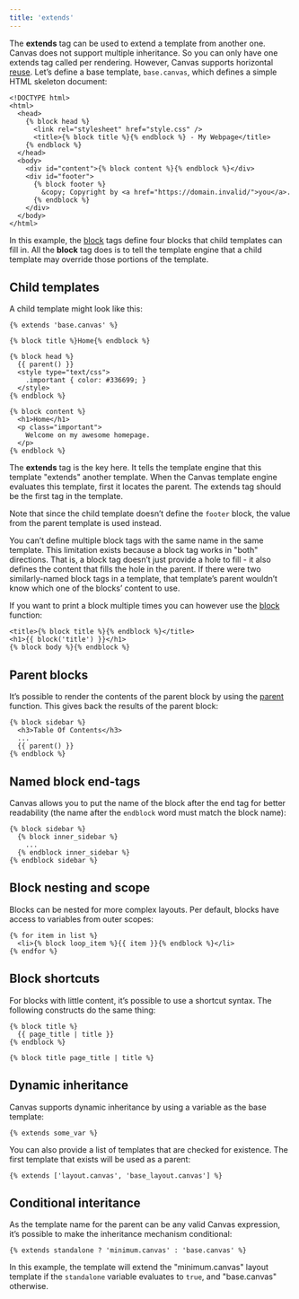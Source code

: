 ```yaml
---
title: 'extends'
---
```


The **extends** tag can be used to extend a template from another one. Canvas does not support multiple inheritance. So you can only have one extends tag called per rendering. However, Canvas supports horizontal [reuse](/docs/canvas/tags/use). Let’s define a base template, `base.canvas`, which defines a simple HTML skeleton document:

```twig {% process=false %}
<!DOCTYPE html>
<html>
  <head>
    {% block head %}
      <link rel="stylesheet" href="style.css" />
      <title>{% block title %}{% endblock %} - My Webpage</title>
    {% endblock %}
  </head>
  <body>
    <div id="content">{% block content %}{% endblock %}</div>
    <div id="footer">
      {% block footer %}
        &copy; Copyright by <a href="https://domain.invalid/">you</a>.
      {% endblock %}
    </div>
  </body>
</html>
```

In this example, the [block](/docs/canvas/tags/block) tags define four blocks that child templates can fill in. All the **block** tag does is to tell the template engine that a child template may override those portions of the template.

## Child templates

A child template might look like this:

```twig {% process=false %}
{% extends 'base.canvas' %}

{% block title %}Home{% endblock %}

{% block head %}
  {{ parent() }}
  <style type="text/css">
    .important { color: #336699; }
  </style>
{% endblock %}

{% block content %}
  <h1>Home</h1>
  <p class="important">
    Welcome on my awesome homepage.
  </p>
{% endblock %}
```

The **extends** tag is the key here. It tells the template engine that this template "extends" another template. When the Canvas template engine evaluates this template, first it locates the parent. The extends tag should be the first tag in the template.

Note that since the child template doesn’t define the `footer` block, the value from the parent template is used instead.

You can’t define multiple block tags with the same name in the same template. This limitation exists because a block tag works in "both" directions. That is, a block tag doesn’t just provide a hole to fill - it also defines the content that fills the hole in the parent. If there were two similarly-named block tags in a template, that template’s parent wouldn’t know which one of the blocks’ content to use.

If you want to print a block multiple times you can however use the [block](/docs/canvas/functions/block) function:

```twig {% process=false %}
<title>{% block title %}{% endblock %}</title>
<h1>{{ block('title') }}</h1>
{% block body %}{% endblock %}
```

## Parent blocks

It’s possible to render the contents of the parent block by using the [parent](/docs/canvas/functions/parent) function. This gives back the results of the parent block:

```twig {% process=false %}
{% block sidebar %}
  <h3>Table Of Contents</h3>
  ...
  {{ parent() }}
{% endblock %}
```

## Named block end-tags

Canvas allows you to put the name of the block after the end tag for better readability (the name after the `endblock` word must match the block name):

```twig {% process=false %}
{% block sidebar %}
  {% block inner_sidebar %}
    ...
  {% endblock inner_sidebar %}
{% endblock sidebar %}
```

## Block nesting and scope

Blocks can be nested for more complex layouts. Per default, blocks have access to variables from outer scopes:

```twig {% process=false %}
{% for item in list %}
  <li>{% block loop_item %}{{ item }}{% endblock %}</li>
{% endfor %}
```

## Block shortcuts

For blocks with little content, it’s possible to use a shortcut syntax. The following constructs do the same thing:

```twig {% process=false %}
{% block title %}
  {{ page_title | title }}
{% endblock %}
```

```twig {% process=false %}
{% block title page_title | title %}
```

## Dynamic inheritance

Canvas supports dynamic inheritance by using a variable as the base template:

```twig {% process=false %}
{% extends some_var %}
```

You can also provide a list of templates that are checked for existence. The first template that exists will be used as a parent:

```twig {% process=false %}
{% extends ['layout.canvas', 'base_layout.canvas'] %}
```

## Conditional interitance

As the template name for the parent can be any valid Canvas expression, it’s possible to make the inheritance mechanism conditional:

```twig {% process=false %}
{% extends standalone ? 'minimum.canvas' : 'base.canvas' %}
```

In this example, the template will extend the "minimum.canvas" layout template if the `standalone` variable evaluates to `true`, and "base.canvas" otherwise.
